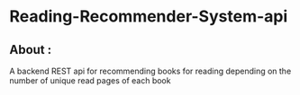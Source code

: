 # Reading-Recommender-System-api
## About :
A backend REST api for recommending books for reading depending on the number of unique read pages of each book
